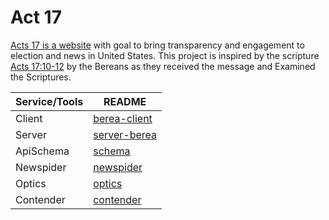 # Act 17

[Acts 17 is a website](https://berea.olibeye.com/) with goal to bring transparency and engagement to election and news in United States. This project is inspired by the scripture [Acts 17:10-12](https://www.bible.com/bible/111/ACT.17.NIV) by the Bereans as they received the message and Examined the Scriptures.

| Service/Tools | README |
| ------ | ------ |
| Client | [berea-client](berea-client/README.md) |
| Server | [server-berea](server-berea/README.md) |
| ApiSchema | [schema](schema/README.md) |
| Newspider | [newspider](newspider/README.md) |
| Optics | [optics](optics/README.md) |
| Contender | [contender](contender/README.md) |